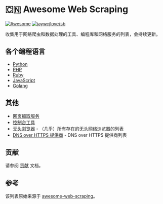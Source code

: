 # 🇨🇳 Awesome Web Scraping

[![Awesome](https://awesome.re/badge-flat2.svg)](https://awesome.re) [![jaywcjlove/sb](https://jaywcjlove.github.io/sb/lang/english.svg)](https://github.com/lorien/awesome-web-scraping)

收集用于网络爬虫和数据处理的工具、编程库和网络服务的列表，会持续更新。

## 各个编程语言

- [Python](http://github.com/lorien/web-scraping/blob/master/python.md)
- [PHP](http://github.com/lorien/web-scraping/blob/master/php.md)
- [Ruby](http://github.com/lorien/web-scraping/blob/master/ruby.md)
- [JavaScript](http://github.com/lorien/web-scraping/blob/master/javascript.md)
- [Golang](http://github.com/lorien/web-scraping/blob/master/golang.md)

## 其他

- [网页抓取服务](http://github.com/lorien/web-scraping/blob/master/web_services.md)
- [控制台工具](http://github.com/lorien/web-scraping/blob/master/console_tools.md)
- [无头浏览器](https://github.com/dhamaniasad/HeadlessBrowsers) - （几乎）所有存在的无头网络浏览器的列表
- [DNS over HTTPS 提供商](https://github.com/curl/curl/wiki/DNS-over-HTTPS) - DNS over HTTPS 提供商列表

## 贡献

请参阅 [贡献](https://github.com/lorien/web-scraping/blob/master/CONTRIBUTING.md) 文档。

## 参考

该列表原始来源于 [awesome-web-scraping](https://github.com/lorien/awesome-web-scraping)。

